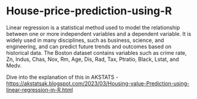 # House-price-prediction-using-R

Linear regression is a statistical method used to model the relationship between one or more independent variables and a dependent variable. It is widely used in many disciplines, such as business, science, and engineering, and can predict future trends and outcomes based on historical data. The Boston dataset contains variables such as crime rate, Zn, Indus, Chas, Nox, Rm, Age, Dis, Rad, Tax, Ptratio, Black, Lstat, and Medv.

Dive into the explanation of this in AKSTATS - https://akstatsak.blogspot.com/2023/03/Housing-value-Prediction-using-linear-regression-in-R.html
